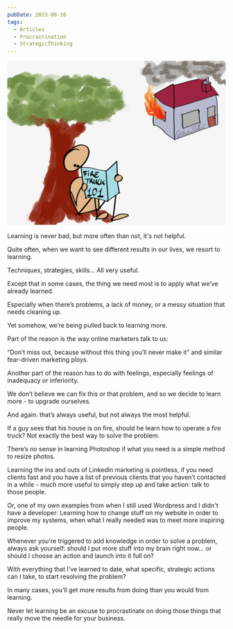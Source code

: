 ```yaml
---
pubDate: 2023-06-16
tags:
  - Articles
  - Procrastination
  - StrategicThinking
---
```


![](Media/SalesFlowCoach.app_Learning-as-a-way-to-procrastinate_MartinStellar.jpeg)

Learning is never bad, but more often than not, it's not helpful.

Quite often, when we want to see different results in our lives, we resort to learning.

Techniques, strategies, skills… All very useful.

Except that in some cases, the thing we need most is to apply what we’ve already learned.

Especially when there’s problems, a lack of money, or a messy situation that needs cleaning up.

Yet somehow, we’re being pulled back to learning more.

Part of the reason is the way online marketers talk to us:

“Don’t miss out, because without this thing you’ll never make it” and similar fear-driven marketing ploys.

Another part of the reason has to do with feelings, especially feelings of inadequacy or inferiority.

We don’t believe we can fix this or that problem, and so we decide to learn more - to upgrade ourselves.

And again: that’s always useful, but not always the most helpful.

If a guy sees that his house is on fire, should he learn how to operate a fire truck? Not exactly the best way to solve the problem.

There’s no sense in learning Photoshop if what you need is a simple method to resize photos.

Learning the ins and outs of LinkedIn marketing is pointless, if you need clients fast and you have a list of previous clients that you haven’t contacted in a while - much more useful to simply step up and take action: talk to those people.

Or, one of my own examples from when I still used Wordpress and I didn't have a developer: Learning how to change stuff on my website in order to improve my systems, when what I really needed was to meet more inspiring people.

Whenever you're triggered to add knowledge in order to solve a problem, always ask yourself: should I put more stuff into my brain right now… or should I choose an action and launch into it full on?

With everything that I've learned to date, what specific, strategic actions can I take, to start resolving the problem?

In many cases, you’ll get more results from doing than you would from learning.

Never let learning be an excuse to procrastinate on doing those things that really move the needle for your business.
